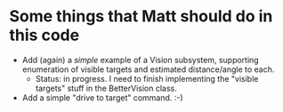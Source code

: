# Some things that Matt should do in this code
* Add (again) a _simple_ example of a Vision subsystem, supporting enumeration of visible targets and estimated distance/angle to each.
   * Status: in progress.  I need to finish implementing the "visible targets" stuff in the BetterVision class.
* Add a simple "drive to target" command. :-)
